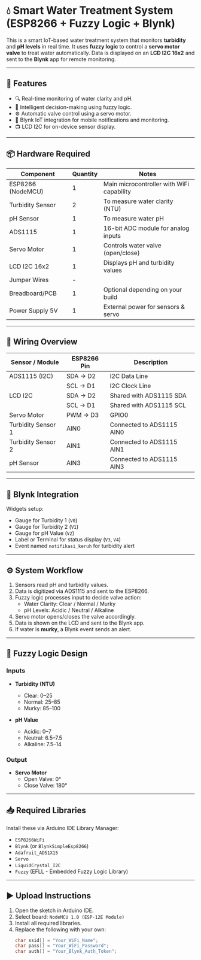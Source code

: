 # 💧 Smart Water Treatment System (ESP8266 + Fuzzy Logic + Blynk)

This is a smart IoT-based water treatment system that monitors **turbidity** and **pH levels** in real time. It uses **fuzzy logic** to control a **servo motor valve** to treat water automatically. Data is displayed on an **LCD I2C 16x2** and sent to the **Blynk** app for remote monitoring.

---

## 🔧 Features
- 🔍 Real-time monitoring of water clarity and pH.
- 🧠 Intelligent decision-making using fuzzy logic.
- ⚙️ Automatic valve control using a servo motor.
- 📱 Blynk IoT integration for mobile notifications and monitoring.
- 📺 LCD I2C for on-device sensor display.

---

## 📦 Hardware Required

| Component           | Quantity | Notes                                      |
|--------------------|----------|--------------------------------------------|
| ESP8266 (NodeMCU)  | 1        | Main microcontroller with WiFi capability  |
| Turbidity Sensor   | 2        | To measure water clarity (NTU)             |
| pH Sensor          | 1        | To measure water pH                        |
| ADS1115            | 1        | 16-bit ADC module for analog inputs        |
| Servo Motor        | 1        | Controls water valve (open/close)          |
| LCD I2C 16x2       | 1        | Displays pH and turbidity values           |
| Jumper Wires       | -        |                                              |
| Breadboard/PCB     | 1        | Optional depending on your build           |
| Power Supply 5V    | 1        | External power for sensors & servo         |

---

## 🔌 Wiring Overview

| Sensor / Module     | ESP8266 Pin | Description               |
|---------------------|-------------|---------------------------|
| ADS1115 (I2C)       | SDA → D2    | I2C Data Line             |
|                     | SCL → D1    | I2C Clock Line            |
| LCD I2C             | SDA → D2    | Shared with ADS1115 SDA   |
|                     | SCL → D1    | Shared with ADS1115 SCL   |
| Servo Motor         | PWM → D3    | GPIO0                     |
| Turbidity Sensor 1  | AIN0        | Connected to ADS1115 AIN0 |
| Turbidity Sensor 2  | AIN1        | Connected to ADS1115 AIN1 |
| pH Sensor           | AIN3        | Connected to ADS1115 AIN3 |

---

## 📲 Blynk Integration

Widgets setup:
- Gauge for Turbidity 1 (`V0`)
- Gauge for Turbidity 2 (`V1`)
- Gauge for pH Value (`V2`)
- Label or Terminal for status display (`V3`, `V4`)
- Event named `notifikasi_keruh` for turbidity alert

---

## ⚙️ System Workflow

1. Sensors read pH and turbidity values.
2. Data is digitized via ADS1115 and sent to the ESP8266.
3. Fuzzy logic processes input to decide valve action:
   - Water Clarity: Clear / Normal / Murky
   - pH Levels: Acidic / Neutral / Alkaline
4. Servo motor opens/closes the valve accordingly.
5. Data is shown on the LCD and sent to the Blynk app.
6. If water is **murky**, a Blynk event sends an alert.

---

## 🧠 Fuzzy Logic Design

### Inputs
- **Turbidity (NTU)**  
  - Clear: 0–25  
  - Normal: 25–85  
  - Murky: 85–100

- **pH Value**  
  - Acidic: 0–7  
  - Neutral: 6.5–7.5  
  - Alkaline: 7.5–14

### Output
- **Servo Motor**  
  - Open Valve: 0°  
  - Close Valve: 180°

---

## 📥 Required Libraries

Install these via Arduino IDE Library Manager:
- `ESP8266WiFi`
- `Blynk` (or `BlynkSimpleEsp8266`)
- `Adafruit_ADS1X15`
- `Servo`
- `LiquidCrystal_I2C`
- `Fuzzy` (EFLL - Embedded Fuzzy Logic Library)

---

## ▶️ Upload Instructions

1. Open the sketch in Arduino IDE.
2. Select board: `NodeMCU 1.0 (ESP-12E Module)`
3. Install all required libraries.
4. Replace the following with your own:
   ```cpp
   char ssid[] = "Your_WiFi_Name";
   char pass[] = "Your_WiFi_Password";
   char auth[] = "Your_Blynk_Auth_Token";
